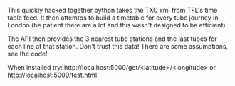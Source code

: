 This quickly hacked together python takes the TXC xml from TFL's time table feed. It then attemtps to build a timetable for every tube journey in London (be patient there are a lot and this wasn't designed to be efficient).

The API then provides the 3 nearest tube stations and the last tubes for each line at that station. Don't trust this data! There are some assumptions, see the code!

When installed try:
http://localhost:5000/get/\<latitude\>/\<longitude\>
or http://localhost:5000/test.html
